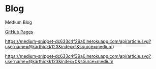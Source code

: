 # Blog
Medium Blog

 [GitHub Pages](https://pages.github.com/)

https://medium-snippet-dc633c4f39a0.herokuapp.com/api/article.svg?username=@karthidkk123&index=1&source=medium)

https://medium-snippet-dc633c4f39a0.herokuapp.com/api/article.svg?username=@karthidkk123&index=0&source=medium
